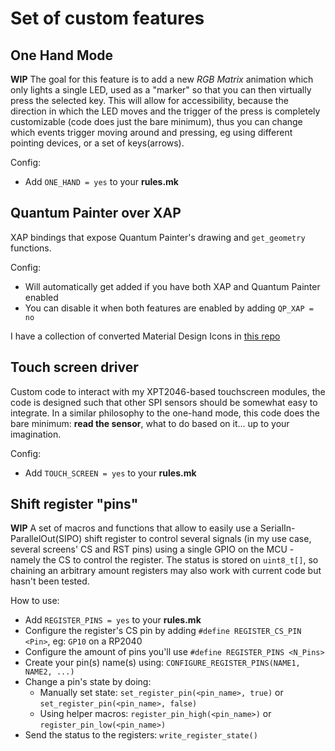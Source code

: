 # Set of custom features

## One Hand Mode
**WIP** The goal for this feature is to add a new *RGB Matrix* animation which only lights a single LED, used as a "marker" so that you can then virtually press the selected key. This will allow for accessibility, because the direction in which the LED moves and the trigger of the press is completely customizable (code does just the bare minimum), thus you can change which events trigger moving around and pressing, eg using different pointing devices, or a set of keys(arrows).

Config:
 - Add `ONE_HAND = yes` to your **rules.mk**

## Quantum Painter over XAP
XAP bindings that expose Quantum Painter's drawing and `get_geometry` functions.

Config:
 - Will automatically get added if you have both XAP and Quantum Painter enabled
 - You can disable it when both features are enabled by adding `QP_XAP = no`

I have a collection of converted Material Design Icons in [this repo](https://github.com/elpekenin/mdi-icons-qgf)

## Touch screen driver
Custom code to interact with my XPT2046-based touchscreen modules, the code is designed such that other SPI sensors should be somewhat easy to integrate. In a similar philosophy to the one-hand mode, this code does the bare minimum: **read the sensor**, what to do based on it... up to your imagination.

Config:
 - Add `TOUCH_SCREEN = yes` to your **rules.mk**

## Shift register "pins"
**WIP** A set of macros and functions that allow to easily use a SerialIn-ParallelOut(SIPO) shift register to control several signals (in my use case, several screens' CS and RST pins) using a single GPIO on the MCU - namely the CS to control the register.
The status is stored on `uint8_t[]`, so chaining an arbitrary amount registers may also work with current code but hasn't been tested.

How to use:
 - Add `REGISTER_PINS = yes` to your **rules.mk**
 - Configure the register's CS pin by adding `#define REGISTER_CS_PIN <Pin>`, eg: `GP10` on a RP2040
 - Configure the amount of pins you'll use `#define REGISTER_PINS <N_Pins>`
 - Create your pin(s) name(s) using: `CONFIGURE_REGISTER_PINS(NAME1, NAME2, ...)`
 - Change a pin's state by doing:
   - Manually set state: `set_register_pin(<pin_name>, true)` or `set_register_pin(<pin_name>, false)`
   - Using helper macros: `register_pin_high(<pin_name>)` or `register_pin_low(<pin_name>)`
 - Send the status to the registers: `write_register_state()`
